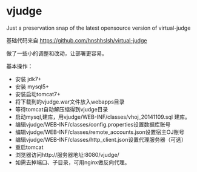 # vjudge
Just a preservation snap of the latest opensource version of virtual-judge

基础代码来自
https://github.com/hnshhslsh/virtual-judge

做了一些小的调整和改动，让部署更容易。

基本操作：
* 安装 jdk7+
* 安装 mysql5+
* 安装启动tomcat7+
* 将下载到的vjudge.war文件放入webapps目录
* 等待tomcat自动解压缩得到vjudge目录
* 启动mysql,建库，用vjudge/WEB-INF/classes/vhoj_20141109.sql 建库。
* 编辑vjudge/WEB-INF/classes/config.properties设置数据库账号
* 编辑vjudge/WEB-INF/classes/remote_accounts.json设置宿主OJ账号
* 编辑vjudge/WEB-INF/classes/http_client.json设置代理服务器（可选）
* 重启tomcat
* 浏览器访问http://服务器地址:8080/vjudge/
* 如需去掉端口、子目录，可用nginx做反向代理。
